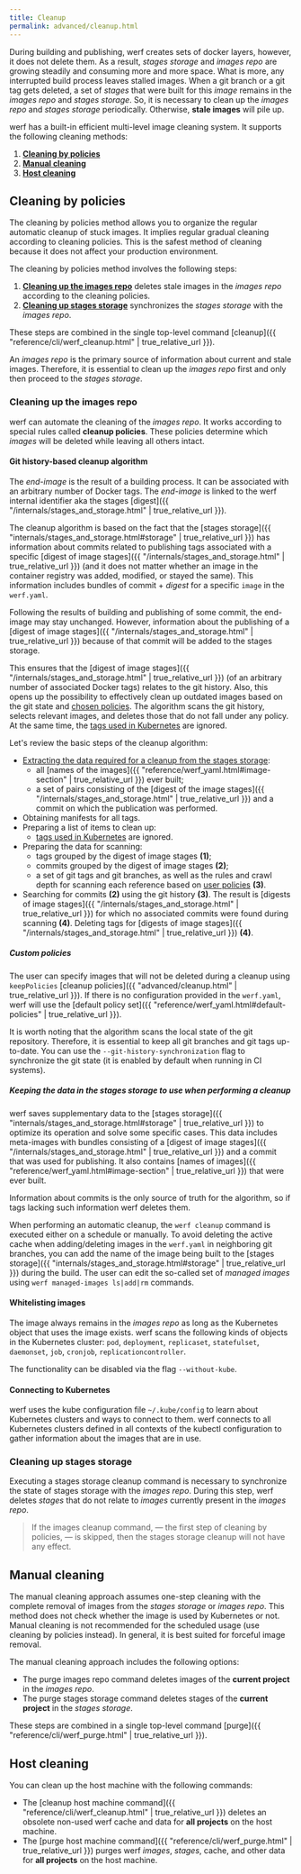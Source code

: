 ```yaml
---
title: Cleanup
permalink: advanced/cleanup.html
---
```


During building and publishing, werf creates sets of docker layers, however, it does not delete them.
As a result, _stages storage_ and _images repo_ are growing steadily and consuming more and more space.
What is more, any interrupted build process leaves stalled images.
When a git branch or a git tag gets deleted, a set of _stages_ that were built for this _image_ remains in the _images repo_ and _stages storage_.
So, it is necessary to clean up the _images repo_ and _stages storage_ periodically. Otherwise, 
**stale images** will pile up.

werf has a built-in efficient multi-level image cleaning system. It supports the following cleaning methods:

1. [**Cleaning by policies**](#cleaning-by-policies)
2. [**Manual cleaning**](#manual-cleaning)
3. [**Host cleaning**](#host-cleaning)

## Cleaning by policies

The cleaning by policies method allows you to organize the regular automatic cleanup of stuck images.
It implies regular gradual cleaning according to cleaning policies.
This is the safest method of cleaning because it does not affect your production environment.

The cleaning by policies method involves the following steps:
1. [**Cleaning up the images repo**](#cleaning-up-the-images-repo) deletes stale images in the _images repo_ according to the cleaning policies.
2. [**Cleaning up stages storage**](#cleaning-up-stages-storage) synchronizes the _stages storage_ with the _images repo_.

These steps are combined in the single top-level command [cleanup]({{ "reference/cli/werf_cleanup.html" | true_relative_url }}).

An _images repo_ is the primary source of information about current and stale images.
Therefore, it is essential to clean up the _images repo_ first and only then proceed to the _stages storage_.

### Cleaning up the images repo

werf can automate the cleaning of the _images repo_.
It works according to special rules called **cleanup policies**.
These policies determine which _images_ will be deleted while leaving all others intact.

#### Git history-based cleanup algorithm

The _end-image_ is the result of a building process. It can be associated with an arbitrary number of Docker tags.  The _end-image_ is linked to the werf internal identifier aka the stages [digest]({{ "/internals/stages_and_storage.html" | true_relative_url }}).

The cleanup algorithm is based on the fact that the [stages storage]({{ "internals/stages_and_storage.html#storage" | true_relative_url }}) has information about commits related to publishing tags associated with a specific [digest of image stages]({{ "/internals/stages_and_storage.html" | true_relative_url }}) (and it does not matter whether an image in the container registry was added, modified, or stayed the same). This information includes bundles of commit + _digest_ for a specific `image` in the `werf.yaml`.

Following the results of building and publishing of some commit, the end-image may stay unchanged. However, information about the publishing of a [digest of image stages]({{ "/internals/stages_and_storage.html" | true_relative_url }}) because of that commit will be added to the stages storage.

This ensures that the [digest of image stages]({{ "/internals/stages_and_storage.html" | true_relative_url }}) (of an arbitrary number of associated Docker tags) relates to the git history. Also, this opens up the possibility to effectively clean up outdated images based on the git state and [chosen policies](#custom-policies).  The algorithm scans the git history, selects relevant images, and deletes those that do not fall under any policy. At the same time, the [tags used in Kubernetes](#whitelisting-images) are ignored.

Let's review the basic steps of the cleanup algorithm:

- [Extracting the data required for a cleanup from the stages storage](#keeping-the-data-in-the-stages-storage-to-use-when-performing-a-cleanup):
    - all [names of the images]({{ "reference/werf_yaml.html#image-section" | true_relative_url }}) ever built;
    - a set of pairs consisting of the [digest of the image stages]({{ "/internals/stages_and_storage.html" | true_relative_url }}) and a commit on which the publication was performed.
- Obtaining manifests for all tags.
- Preparing a list of items to clean up:
    - [tags used in Kubernetes](#whitelisting-images) are ignored.
- Preparing the data for scanning:
    - tags grouped by the digest of image stages __(1)__;
    - commits grouped by the digest of image stages __(2)__;
    - a set of git tags and git branches, as well as the rules and crawl depth for scanning each reference based on [user policies](#custom-policies) __(3)__.
- Searching for commits __(2)__ using the git history __(3)__. The result is [digests of image stages]({{ "/internals/stages_and_storage.html" | true_relative_url }}) for which no associated commits were found during scanning __(4)__.
Deleting tags for [digests of image stages]({{ "/internals/stages_and_storage.html" | true_relative_url }}) __(4)__.

##### Custom policies

The user can specify images that will not be deleted during a cleanup using `keepPolicies` [cleanup policies]({{ "advanced/cleanup.html" | true_relative_url }}). If there is no configuration provided in the `werf.yaml`, werf will use the [default policy set]({{ "reference/werf_yaml.html#default-policies" | true_relative_url }}).

It is worth noting that the algorithm scans the local state of the git repository. Therefore, it is essential to keep all git branches and git tags up-to-date. You can use the `--git-history-synchronization` flag to synchronize the git state (it is enabled by default when running in CI systems).

##### Keeping the data in the stages storage to use when performing a cleanup

werf saves supplementary data to the [stages storage]({{ "internals/stages_and_storage.html#storage" | true_relative_url }}) to optimize its operation and solve some specific cases. This data includes meta-images with bundles consisting of a [digest of image stages]({{ "/internals/stages_and_storage.html" | true_relative_url }}) and a commit that was used for publishing. It also contains [names of images]({{ "reference/werf_yaml.html#image-section" | true_relative_url }}) that were ever built.

Information about commits is the only source of truth for the algorithm, so if tags lacking such information werf deletes them. 

When performing an automatic cleanup, the `werf cleanup` command is executed either on a schedule or manually. To avoid deleting the active cache when adding/deleting images in the `werf.yaml` in neighboring git branches, you can add the name of the image being built to the [stages storage]({{ "internals/stages_and_storage.html#storage" | true_relative_url }}) during the build. The user can edit the so-called set of _managed images_ using `werf managed-images ls|add|rm` commands.

#### Whitelisting images

The image always remains in the _images repo_ as long as the Kubernetes object that uses the image exists.
werf scans the following kinds of objects in the Kubernetes cluster: `pod`, `deployment`, `replicaset`, `statefulset`, `daemonset`, `job`, `cronjob`, `replicationcontroller`.

The functionality can be disabled via the flag `--without-kube`.

#### Connecting to Kubernetes

werf uses the kube configuration file `~/.kube/config` to learn about Kubernetes clusters and ways to connect to them. werf connects to all Kubernetes clusters defined in all contexts of the kubectl configuration to gather information about the images that are in use.

### Cleaning up stages storage

Executing a stages storage cleanup command is necessary to synchronize the state of stages storage with the _images repo_.
During this step, werf deletes _stages_ that do not relate to _images_ currently present in the _images repo_.

> If the images cleanup command, — the first step of cleaning by policies, — is skipped, then the stages storage cleanup will not have any effect.

## Manual cleaning

The manual cleaning approach assumes one-step cleaning with the complete removal of images from the _stages storage_ or _images repo_.
This method does not check whether the image is used by Kubernetes or not.
Manual cleaning is not recommended for the scheduled usage (use cleaning by policies instead).
In general, it is best suited for forceful image removal.

The manual cleaning approach includes the following options:

* The purge images repo command deletes images of the **current project** in the _images repo_.
* The purge stages storage command deletes stages of the **current project** in the _stages storage_.

These steps are combined in a single top-level command [purge]({{ "reference/cli/werf_purge.html" | true_relative_url }}).

## Host cleaning

You can clean up the host machine with the following commands:

* The [cleanup host machine command]({{ "reference/cli/werf_cleanup.html" | true_relative_url }}) deletes an obsolete non-used werf cache and data for **all projects** on the host machine.
* The [purge host machine command]({{ "reference/cli/werf_purge.html" | true_relative_url }}) purges werf _images_, _stages_, cache, and other data for **all projects** on the host machine.
